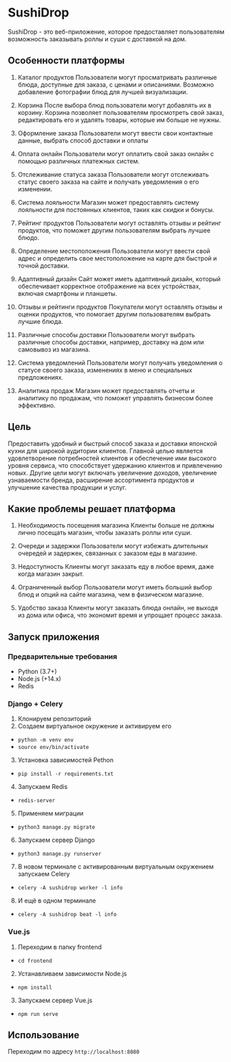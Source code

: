 # SushiDrop

SushiDrop - это веб-приложение, которое предоставляет пользователям возможность заказывать роллы и суши с доставкой на дом.

## Особенности платформы
1. Каталог продуктов
Пользователи могут просматривать различные блюда, доступные для заказа, с ценами и описаниями. Возможно добавление фотографии блюд для лучшей визуализации.

2. Корзина
После выбора блюд пользователи могут добавлять их в корзину. Корзина позволяет пользователям просмотреть свой заказ, редактировать его и удалять товары, которые им больше не нужны.

3. Оформление заказа
Пользователи могут ввести свои контактные данные, выбрать способ доставки и оплаты

4. Оплата онлайн
Пользователи могут оплатить свой заказ онлайн с помощью различных платежных систем.

5. Отслеживание статуса заказа
Пользователи могут отслеживать статус своего заказа на сайте и получать уведомления о его изменении.

6. Система лояльности
Магазин может предоставлять систему лояльности для постоянных клиентов, таких как скидки и бонусы.

7. Рейтинг продуктов
Пользователи могут оставлять отзывы и рейтинг продуктов, что поможет другим пользователям выбрать лучшее блюдо.

8. Определение местоположения
Пользователи могут ввести свой адрес и определить свое местоположение на карте для быстрой и точной доставки.

9. Адаптивный дизайн
Сайт может иметь адаптивный дизайн, который обеспечивает корректное отображение на всех устройствах, включая смартфоны и планшеты.

10. Отзывы и рейтинги продуктов
Покупатели могут оставлять отзывы и оценки продуктов, что помогает другим пользователям выбрать лучшие блюда.

11. Различные способы доставки
Пользователи могут выбрать различные способы доставки, например, доставку на дом или самовывоз из магазина.

12. Система уведомлений
Пользователи могут получать уведомления о статусе своего заказа, изменениях в меню и специальных предложениях.

13. Аналитика продаж
Магазин может предоставлять отчеты и аналитику по продажам, что поможет управлять бизнесом более эффективно.


## Цель
Предоставить удобный и быстрый способ заказа и доставки японской кухни для широкой аудитории клиентов.
Главной целью является удовлетворение потребностей клиентов и обеспечение ими высокого уровня сервиса, что способствует удержанию клиентов и привлечению новых. 
Другие цели могут включать увеличение доходов, увеличение узнаваемости бренда, расширение ассортимента продуктов и улучшение качества продукции и услуг.

## Какие проблемы решает платформа
1. Необходимость посещения магазина
Клиенты больше не должны лично посещать магазин, чтобы заказать роллы или суши.

2. Очереди и задержки
Пользователи могут избежать длительных очередей и задержек, связанных с заказом еды в магазине.

3. Недоступность
Клиенты могут заказать еду в любое время, даже когда магазин закрыт.

4. Ограниченный выбор
Пользователи могут иметь больший выбор блюд и опций на сайте магазина, чем в физическом магазине.

5. Удобство заказа
Клиенты могут заказать блюда онлайн, не выходя из дома или офиса, что экономит время и упрощает процесс заказа.

## Запуск приложения

### Предварительные требования

* Python (3.7+)
* Node.js (+14.x)
* Redis

### Django + Celery

1. Клонируем репозиторий
2. Создаем виртуальное окружение и активируем его

 - `python -m venv env`
 - `source env/bin/activate`

3. Установка зависимостей Pethon

 - `pip install -r requirements.txt`

4. Запускаем Redis

- `redis-server`

5. Применяем миграции

 - `python3 manage.py migrate`

6. Запускаем сервер Django

 - `python3 manage.py runserver`

7. В новом терминале с активированным виртуальным окружением запускаем Celery

- `celery -A sushidrop worker -l info`

8. И ещё в одном терминале

- `celery -A sushidrop beat -l info`

### Vue.js

1. Переходим в папку frontend

 - `cd frontend`

2. Устанавливаем зависимости Node.js

 - `npm install`

3. Запускаем сервер Vue.js

 - `npm run serve`

## Использование

Переходим по адресу `http://localhost:8080`
